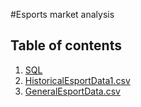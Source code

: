 #Esports market analysis 


## Table of contents

1. [SQL](https://github.com/Pedrogv77/esportsdata/blob/main/SQL.sql)
1. [HistoricalEsportData1.csv](https://github.com/Pedrogv77/esportsdata/blob/main/HistoricalEsportData1.csv)
1. [GeneralEsportData.csv](https://github.com/Pedrogv77/esportsdata/blob/main/GeneralEsportData.csv)
